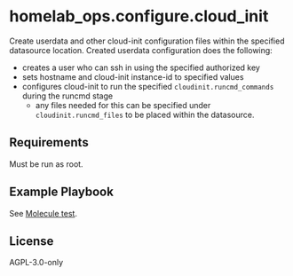 homelab_ops.configure.cloud_init
================================

Create userdata and other cloud-init configuration files within the specified datasource location. Created userdata configuration does the following:
- creates a user who can ssh in using the specified authorized key
- sets hostname and cloud-init instance-id to specified values
- configures cloud-init to run the specified `cloudinit.runcmd_commands` during the runcmd stage
  - any files needed for this can be specified under `cloudinit.runcmd_files` to be placed within the datasource.

Requirements
------------

Must be run as root.

Example Playbook
----------------

See [Molecule test](../../molecule/cloud-init/converge.yml).

License
-------

AGPL-3.0-only
